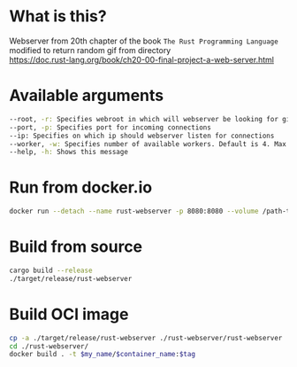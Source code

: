# What is this?
Webserver from 20th chapter of the book `The Rust Programming Language` modified to return random gif from directory </br>
https://doc.rust-lang.org/book/ch20-00-final-project-a-web-server.html

# Available arguments
``` bash
--root, -r: Specifies webroot in which will webserver be looking for gifs
--port, -p: Specifies port for incoming connections
--ip: Specifies on which ip should webserver listen for connections
--worker, -w: Specifies number of available workers. Default is 4. Max value is 256
--help, -h: Shows this message
```

# Run from docker.io
``` bash
docker run --detach --name rust-webserver -p 8080:8080 --volume /path-to-gif-folder docker.io/rust5528/rust-webserver:0.1.3
```

# Build from source
``` bash
cargo build --release
./target/release/rust-webserver
```

# Build OCI image
``` bash
cp -a ./target/release/rust-webserver ./rust-webserver/rust-webserver
cd ./rust-webserver/
docker build . -t $my_name/$container_name:$tag
```
